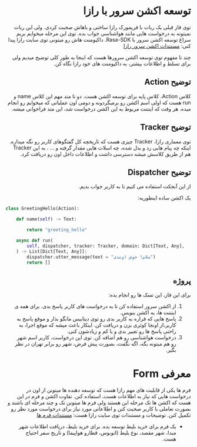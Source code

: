 <div dir="rtl" align='right'>

# توسعه اکشن سرور با رازا

توی فاز قبلی یک ربات با فریمورک رازا ساختی و باهاش صحبت کردی. ولی این ربات نمیتونه به درخواست هایی مانند هواشناسی جواب بده. توی این مرحله میخوایم بریم سراغ توسعه اکشن سرور با Rasa-SDK.
داکیومنت هاش رو میتونی توی سایت رازا پیدا کنی: 
[مستندات اکشن سرور رازا](https://rasa.com/docs/action-server)

چند تا مفهوم توی توسعه اکشن سرورها هست که اینجا به طور کلی توضیح میدیم ولی برای تسلط و اطلاعات بیشتر، به داکیومنت های خود رازا نگاه کن.

## توضیح Action
کلاس Action، کلاس پایه برای توسعه اکشن هست. دو تا متد مهم این کلاس name  و run هست که اولی اسم اکشن رو برمیگردونه و دومی اون عملیاتی که میخوایم رو انجام میده. هر وقت که اینتنت مربوط به این اکشن درخواست شد، این متد فراخوانی میشه.

## توضیح Tracker
توی معماری رازا، Tracker چیزی هست که تاریخچه کل گفتگوهای کاربر رو نگه میداره. اینکه چه پیام هایی رد و بدل شده، چه اسلات هایی مقدار گرفته و ... . به این Tracker هم از طریق کلاسش میشه دسترسی داشت و اطلاعات داخل اون رو دریافت کرد.

## توضیح Dispatcher
از این آبجکت استفاده می کنیم تا به کاربر جواب بدیم.

یک اکشن ساده اینطوریه:

<div dir="ltr" align='left'>

```Python
class GreetingHello(Action):

    def name(self) -> Text:

        return "greeting_hello"

    async def run(
        self, dispatcher, tracker: Tracker, domain: Dict[Text, Any],
    ) -> List[Dict[Text, Any]]:
        dispatcher.utter_message(text = "سلام! خوش اومدی")
        return []

```

<div dir="rtl" align='right'>

## پروژه
برای این فاز، این تسک ها رو انجام بده:
1. از اکشن سرور استفاده کن تا به درخواست های کاربر پاسخ بدی. برای همه ی اینتنت ها، یه اکشن بنویس.
2. پاسخ هایی که قراره به کاربر بدی رو توی دیتابیس مانگو بذار و موقع پاسخ به کاربر،از اونجا کوئری بزن و دریافت کن. اینکار باعث میشه که موقع اجرا، به راحتی پاسخ ها رو تغییر بدی و یا کم و زیادشون کنی.
3. درخواست هواشناسی رو هم اضافه کن. توی این درخواست، کاربر اسم شهر رو هم میتونه بگه، اگه نگفت، بصورت پیش فرض، شهر رو برابر تهران در نظر بگیر.

# معرفی Form

فرم ها یکی از قابلیت های مهم رازا هست که توسعه دهنده ها میتونن از اون در درخواست هایی که نیاز به اطلاعات هست، استفاده کنن. تفاوت اکشن و فرم در این هست که اکشن ها تک مرحله این هستند ولی فرم ها میتونن تک و چند مرحله ای باشند و بصورت تعاملی با کاربر صحبت کنن و اطلاعاتی مورد نیاز برای درخواست مورد نظر رو تکمیل کنن. توضیحات و مستندات توی سایت رازا هست: 
[مستندات فرم ها](https://rasa.com/docs/rasa/forms)

* یک فرم برای خرید بلیط توسعه بده. برای خرید بلیط، دریافت اطلاعات شهر مبدا، شهر مقصد، نوع بلیط (اتوبوس، قطارو هواپیما) و تاریخ سفر احتیاج هست.